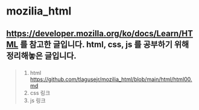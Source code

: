# mozilia_html

## https://developer.mozilla.org/ko/docs/Learn/HTML 를 참고한 글입니다. html, css, js 를 공부하기 위해 정리해놓은 글입니다. 

### 
> 1. html https://github.com/tlagusejr/mozilia_html/blob/main/html/html00.md
> 2. css 링크
> 3. js 링크

